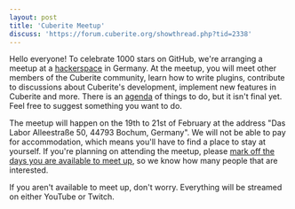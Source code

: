 ```yaml
---
layout: post
title: 'Cuberite Meetup'
discuss: 'https://forum.cuberite.org/showthread.php?tid=2338'
---
```

Hello everyone! To celebrate 1000 stars on GitHub, we're arranging a meetup at a [hackerspace](https://en.wikipedia.org/wiki/Hackerspace) in Germany. At the meetup, you will meet other members of the Cuberite community, learn how to write plugins, contribute to discussions about Cuberite's development, implement new features in Cuberite and more. There is an  [agenda](https://github.com/cuberite/MeetupAgenda2016) of things to do, but it isn't final yet. Feel free to suggest something you want to do.

The meetup will happen on the 19th to 21st of February at the address "Das Labor Alleestraße 50, 44793 Bochum, Germany". We will not be able to pay for accommodation, which means you'll have to find a place to stay at yourself. If you're planning on attending the meetup, please [mark off the days you are available to meet up](http://doodle.com/poll/ywaucxvcyzstt36z), so we know how many people that are interested.

If you aren't available to meet up, don't worry. Everything will be streamed on either YouTube or Twitch.
